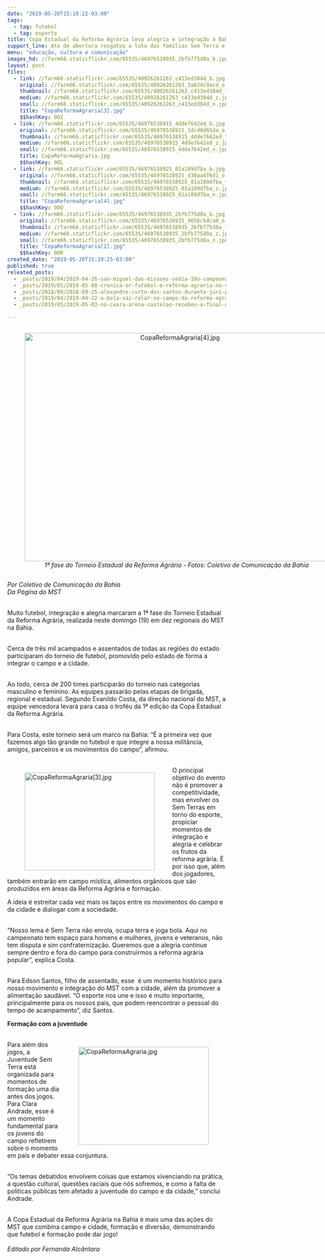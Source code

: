 ```yaml
---
date: "2019-05-20T15:18:22-03:00"
tags:
  - tag: futebol
  - tag: esporte
title: Copa Estadual da Reforma Agrária leva alegria e integração à Bahia
support_line: Ato de abertura resgatou a luta das famílias Sem Terra e a integração do campo e cidade
menu: "educação, cultura e comunicação"
images_hd: //farm66.staticflickr.com/65535/46976538935_2bfb775d8a_b.jpg
layout: post
files:
  - link: //farm66.staticflickr.com/65535/40926261263_c413ed384d_b.jpg
    original: //farm66.staticflickr.com/65535/40926261263_3a024c9acd_o.jpg
    thumbnail: //farm66.staticflickr.com/65535/40926261263_c413ed384d_t.jpg
    medium: //farm66.staticflickr.com/65535/40926261263_c413ed384d_z.jpg
    small: //farm66.staticflickr.com/65535/40926261263_c413ed384d_n.jpg
    title: "CopaReformaAgraria[3].jpg"
    $$hashKey: 0OI
  - link: //farm66.staticflickr.com/65535/46976538915_4dde7642ed_b.jpg
    original: //farm66.staticflickr.com/65535/46976538915_1dcd8d65da_o.jpg
    thumbnail: //farm66.staticflickr.com/65535/46976538915_4dde7642ed_t.jpg
    medium: //farm66.staticflickr.com/65535/46976538915_4dde7642ed_z.jpg
    small: //farm66.staticflickr.com/65535/46976538915_4dde7642ed_n.jpg
    title: CopaReformaAgraria.jpg
    $$hashKey: 0OL
  - link: //farm66.staticflickr.com/65535/46976538925_01a189d7ba_b.jpg
    original: //farm66.staticflickr.com/65535/46976538925_d30aa4f6d1_o.jpg
    thumbnail: //farm66.staticflickr.com/65535/46976538925_01a189d7ba_t.jpg
    medium: //farm66.staticflickr.com/65535/46976538925_01a189d7ba_z.jpg
    small: //farm66.staticflickr.com/65535/46976538925_01a189d7ba_n.jpg
    title: "CopaReformaAgraria[4].jpg"
    $$hashKey: 0OO
  - link: //farm66.staticflickr.com/65535/46976538935_2bfb775d8a_b.jpg
    original: //farm66.staticflickr.com/65535/46976538935_9656cb4ca0_o.jpg
    thumbnail: //farm66.staticflickr.com/65535/46976538935_2bfb775d8a_t.jpg
    medium: //farm66.staticflickr.com/65535/46976538935_2bfb775d8a_z.jpg
    small: //farm66.staticflickr.com/65535/46976538935_2bfb775d8a_n.jpg
    title: "CopaReformaAgraria[2].jpg"
    $$hashKey: 0OR
created_date: "2019-05-20T15:29:25-03:00"
published: true
releated_posts:
  - _posts/2019/04/2019-04-26-sao-miguel-das-missoes-sedia-10o-campeonato-estadual-da-reforma-agraria.md
  - _posts/2019/05/2019-05-08-cronica-or-futebol-e-reforma-agraria-no-centro-das-atencoes.md
  - _posts/2018/09/2018-09-25-alexandre-curto-dos-santos-durante-juri-popular-no-ano-passado-foto-catiana-de-medeiros.md
  - _posts/2019/04/2019-04-22-a-bola-vai-rolar-no-campo-da-reforma-agraria.md
  - _posts/2019/05/2019-05-03-no-ceara-arena-castelao-recebeu-a-final-da-1a-copa-estadual-da-reforma-agraria.md

---
```

<div style="text-align:center">
<figure class="image" style="display:inline-block"><img alt="CopaReformaAgraria[4].jpg" height="525" src="//farm66.staticflickr.com/65535/46976538925_01a189d7ba_b.jpg" width="700" />
<figcaption><em>1&ordf; fase do Torneio Estadual da Reforma Agr&aacute;ria - Fotos: Coletivo de Comunica&ccedil;&atilde;o da Bahia</em></figcaption>
</figure>
</div>

<p><em>Por Coletivo de Comunica&ccedil;&atilde;o da Bahia<br />
Da P&aacute;gina do MST</em><br />
&nbsp;</p>

<p>Muito futebol, integra&ccedil;&atilde;o e alegria marcaram a 1&ordf; fase do Torneio Estadual da Reforma Agr&aacute;ria, realizada neste domingo (19) em dez regionais do MST na Bahia.<br />
&nbsp;</p>

<p>Cerca de tr&ecirc;s mil acampados e assentados de todas as regi&otilde;es do estado participaram do torneio de futebol, promovido pelo estado de forma a integrar o campo e a cidade.<br />
&nbsp;</p>

<p>Ao todo, cerca de 200 times participar&atilde;o do torneio nas categorias masculino e feminino. As equipes passar&atilde;o pelas etapas de brigada, regional e estadual. Segundo Evanildo Costa, da dire&ccedil;&atilde;o nacional do MST, a equipe vencedora levar&aacute; para casa o trof&eacute;u da 1&ordf; edi&ccedil;&atilde;o da Copa Estadual da Reforma Agr&aacute;ria.<br />
&nbsp;</p>

<p>Para Costa, este torneio ser&aacute; um marco na Bahia: &ldquo;&Eacute; a primeira vez que fazemos algo t&atilde;o grande no futebol e que integre a nossa milit&acirc;ncia, amigos, parceiros e os movimentos do campo&rdquo;, afirmou.<br />
&nbsp;</p>

<figure class="image" style="float:left"><img alt="CopaReformaAgraria[3].jpg" height="225" src="//farm66.staticflickr.com/65535/40926261263_c413ed384d_b.jpg" width="300" />
<figcaption></figcaption>
</figure>

<p>O principal objetivo do evento n&atilde;o &eacute; promover a competitividade, mas envolver os Sem Terras em torno do esporte, propiciar momentos de integra&ccedil;&atilde;o e alegria e celebrar os frutos da reforma agr&aacute;ria. &Eacute; por isso que, al&eacute;m dos jogadores, tamb&eacute;m entrar&atilde;o em campo m&iacute;stica, alimentos org&acirc;nicos que s&atilde;o produzidos em &aacute;reas da Reforma Agr&aacute;ria e forma&ccedil;&atilde;o.</p>

<p>A ideia &eacute; estreitar cada vez mais os la&ccedil;os entre os movimentos do campo e da cidade e dialogar com a sociedade.<br />
&nbsp;</p>

<p>&ldquo;Nosso lema &eacute; Sem Terra n&atilde;o enrola, ocupa terra e joga bola. Aqui no campeonato tem espa&ccedil;o para homens e mulheres, jovens e veteranos, n&atilde;o tem disputa e sim confraterniza&ccedil;&atilde;o. Queremos que a alegria continue sempre dentro e fora do campo para construirmos a reforma agr&aacute;ria popular&rdquo;, explica Costa.<br />
&nbsp;</p>

<p>Para Edson Santos, filho de assentado, esse&nbsp; &eacute; um momento hist&oacute;rico para nosso movimento e integra&ccedil;&atilde;o do MST com a cidade, al&eacute;m da promover a alimenta&ccedil;&atilde;o saud&aacute;vel. &ldquo;O esporte nos une e isso &eacute; muito importante, principalmente para os nossos pais, que podem reencontrar o pessoal do tempo de acampamento&rdquo;, diz Santos.</p>

<p><strong>Forma&ccedil;&atilde;o com a juventude</strong><br />
&nbsp;</p>

<figure class="image" style="float:right"><img alt="CopaReformaAgraria.jpg" height="225" src="//farm66.staticflickr.com/65535/46976538915_4dde7642ed_b.jpg" width="300" />
<figcaption></figcaption>
</figure>

<p>Para al&eacute;m dos jogos, a Juventude Sem Terra est&aacute; organizada para momentos de forma&ccedil;&atilde;o uma dia antes dos jogos. Para Clara Andrade, esse &eacute; um momento fundamental para os jovens do campo refletirem sobre o momento em pa&iacute;s e debater essa conjuntura.<br />
&nbsp;</p>

<p>&ldquo;Os temas debatidos envolvem coisas que estamos vivenciando na pr&aacute;tica, a quest&atilde;o cultural, quest&otilde;es raciais que n&oacute;s sofremos, e como a falta de politicas p&uacute;blicas tem afetado a juventude do campo e da cidade,&rdquo; conclui Andrade.<br />
&nbsp;</p>

<p>A Copa Estadual da Reforma Agr&aacute;ria na Bahia &eacute; mais uma das a&ccedil;&otilde;es do MST que combina campo e cidade, forma&ccedil;&atilde;o e divers&atilde;o, demonstrando que futebol e forma&ccedil;&atilde;o pode dar jogo!<br />
<br />
<em>Editado por Fernanda Alc&acirc;ntara</em></p>

<p>&nbsp;</p>
